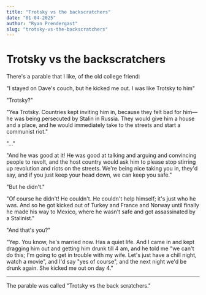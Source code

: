 ```yaml
---
title: "Trotsky vs the backscratchers"
date: "01-04-2025"
author: "Ryan Prendergast"
slug: "trotsky-vs-the-backscratchers"
---
```


# Trotsky vs the backscratchers

There's a parable that I like, of the old college friend:

"I stayed on Dave's couch, but he kicked me out. I was like Trotsky to him"

"Trotsky?"

"Yea Trotsky. Countries kept inviting him in, because they felt bad for him— he was being persecuted by Stalin in Russia. They would give him a house and a place, and he would immediately take to the streets and start a communist riot."

"…"

"And he was good at it! He was good at talking and arguing and convincing people to revolt, and the host country would ask him to please stop stirring up revolution and riots on the streets. We're being nice taking you in, they'd say, and if you just keep your head down, we can keep you safe."

"But he didn't."

"Of course he didn't! He couldn't. He couldn't help himself; it's just who he was. And so he got kicked out of Turkey and France and Norway until finally he made his way to Mexico, where he wasn't safe and got assassinated by a Stalinist."

"And that's you?"

"Yep. You know, he's married now. Has a quiet life. And I came in and kept dragging him out and getting him drunk till 4 am, and he told me "we can't do this; I'm going to get in trouble with my wife. Let's just have a chill night, watch a movie", and I'd say "yes of course", and the next night we'd be drunk again. She kicked me out on day 4."

---

The parable was called "Trotsky vs the back scratchers."
